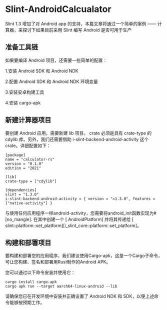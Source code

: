 # Slint-AndroidCalcualator


Slint 1.3 增加了对 Android app 的支持，本篇文章将通过一个简单的案例 —— 计算器，来探讨下如果目前采用 Slint 编写 Android 是否可用于生产

## 准备工具链
如果要编译 Android 项目，还需要一些简单的配置：

1.安装 Android SDK 和 Android NDK

2.配置 Android SDK 和 Android NDK 环境变量

3.安装安卓构建工具

4.安装 cargo-apk


## 新建计算器项目
要创建 Android 应用，需要新建 lib 项目， crate 必须是具有 crate-type 的 cdylib 库。另外，我们还需要借助 i-slint-backend-android-activity 这个 crate。详细配置如下：
```
[package]
name = "calculator-rs"
version = "0.1.0"
edition = "2021"

[lib]
crate-type = ["cdylib"]

[dependencies]
slint = "1.3.0"
i-slint-backend-android-activity = { version = "=1.3.0", features = ["native-activity"] }
```

与使用任何应用程序一样android-activity，您需要将android_init函数实现为#[no_mangle]. 在其中创建一个 [ AndroidPlatform] 并将其传递给 [ slint::platform::set_platform][i_slint_core::platform::set_platform]。

## 构建和部署项目
要构建和部署您的应用程序，我们建议使用Cargo-apk，这是一个Cargo子命令，可让您构建、签名和部署用Rust制作的Android APK。

您可以通过以下命令安装并使用它：
```
cargo install cargo-apk
cargo apk run --target aarch64-linux-android --lib
```
请确保您已在开发环境中安装并正确设置了 Android NDK 和 SDK，以便上述命令能够按预期工作。
